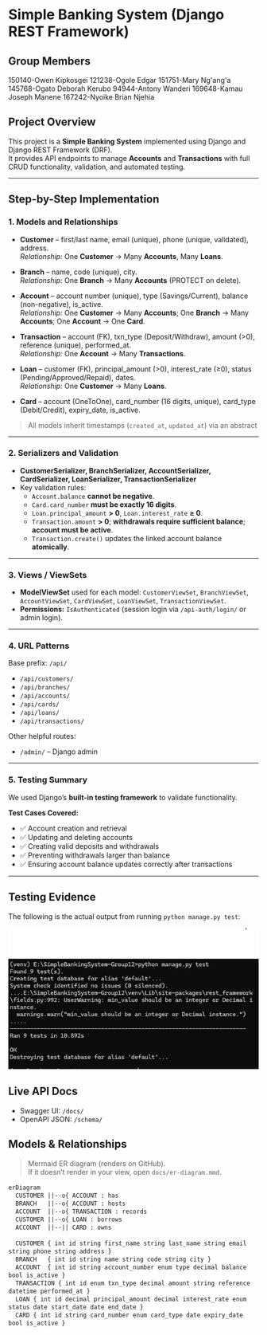 # Simple Banking System (Django REST Framework)

## Group Members
150140-Owen Kipkosgei
121238-Ogole Edgar
151751-Mary Ng'ang'a 
145768-Ogato Deborah Kerubo 
94944-Antony Wanderi
169648-Kamau Joseph Manene
167242-Nyoike Brian Njehia

## Project Overview
This project is a **Simple Banking System** implemented using Django and Django REST Framework (DRF).  
It provides API endpoints to manage **Accounts** and **Transactions** with full CRUD functionality, validation, and automated testing.  

---

## Step-by-Step Implementation

### 1. Models and Relationships

- **Customer** – first/last name, email (unique), phone (unique, validated), address.  
  *Relationship:* One **Customer** → Many **Accounts**, Many **Loans**.

- **Branch** – name, code (unique), city.  
  *Relationship:* One **Branch** → Many **Accounts** (PROTECT on delete).

- **Account** – account number (unique), type (Savings/Current), balance (non-negative), is_active.  
  *Relationship:* One **Customer** → Many **Accounts**; One **Branch** → Many **Accounts**; One **Account** → One **Card**.

- **Transaction** – account (FK), txn_type (Deposit/Withdraw), amount (>0), reference (unique), performed_at.  
  *Relationship:* One **Account** → Many **Transactions**.

- **Loan** – customer (FK), principal_amount (>0), interest_rate (≥0), status (Pending/Approved/Repaid), dates.  
  *Relationship:* One **Customer** → Many **Loans**.

- **Card** – account (OneToOne), card_number (16 digits, unique), card_type (Debit/Credit), expiry_date, is_active.

> All models inherit timestamps (`created_at`, `updated_at`) via an abstract  

---

### 2. Serializers and Validation

- **CustomerSerializer, BranchSerializer, AccountSerializer, CardSerializer, LoanSerializer, TransactionSerializer**
- Key validation rules:
  - `Account.balance` **cannot be negative**.
  - `Card.card_number` **must be exactly 16 digits**.
  - `Loan.principal_amount` **> 0**, `Loan.interest_rate` **≥ 0**.
  - `Transaction.amount` **> 0**; **withdrawals require sufficient balance**; **account must be active**.
  - `Transaction.create()` updates the linked account balance **atomically**.

---

### 3. Views / ViewSets
- **ModelViewSet** used for each model: `CustomerViewSet`, `BranchViewSet`, `AccountViewSet`, `CardViewSet`, `LoanViewSet`, `TransactionViewSet`.
- **Permissions:** `IsAuthenticated` (session login via `/api-auth/login/` or admin login).  

---

### 4. URL Patterns
Base prefix: `/api/`

- `/api/customers/`
- `/api/branches/`
- `/api/accounts/`
- `/api/cards/`
- `/api/loans/`
- `/api/transactions/`

Other helpful routes:
- `/admin/` – Django admin 

---

### 5. Testing Summary
We used Django’s **built-in testing framework** to validate functionality.  

**Test Cases Covered:**  
- ✅ Account creation and retrieval  
- ✅ Updating and deleting accounts  
- ✅ Creating valid deposits and withdrawals  
- ✅ Preventing withdrawals larger than balance  
- ✅ Ensuring account balance updates correctly after transactions  

---

## Testing Evidence

The following is the actual output from running `python manage.py test`:

![Test Results](image.png)
## Live API Docs
- Swagger UI: `/docs/`
- OpenAPI JSON: `/schema/`

## Models & Relationships
> Mermaid ER diagram (renders on GitHub).  
> If it doesn’t render in your view, open `docs/er-diagram.mmd`.

```mermaid
erDiagram
  CUSTOMER ||--o{ ACCOUNT : has
  BRANCH   ||--o{ ACCOUNT : hosts
  ACCOUNT  ||--o{ TRANSACTION : records
  CUSTOMER ||--o{ LOAN : borrows
  ACCOUNT  ||--|| CARD : owns

  CUSTOMER { int id string first_name string last_name string email string phone string address }
  BRANCH   { int id string name string code string city }
  ACCOUNT  { int id string account_number enum type decimal balance bool is_active }
  TRANSACTION { int id enum txn_type decimal amount string reference datetime performed_at }
  LOAN { int id decimal principal_amount decimal interest_rate enum status date start_date date end_date }
  CARD { int id string card_number enum card_type date expiry_date bool is_active }
```


